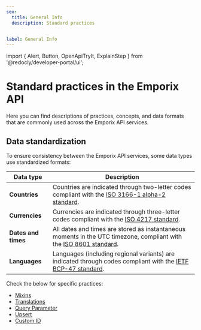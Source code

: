 ```yaml
---
seo:
  title: General Info
  description: Standard practices


label: General Info
---
```


import {
  Alert,
  Button,
  OpenApiTryIt,
  ExplainStep
 } from '@redocly/developer-portal/ui';

# Standard practices in the Emporix API

Here you can find descriptions of practices, concepts, and data formats that are commonly used across the Emporix API services.

## Data standardization

To ensure consistency between the Emporix API services, some data types use standardized formats:

|Data type|Description|
|---|---|
|**Countries**|Countries are indicated through two-letter codes compliant with the [ISO 3166-1 alpha-2 standard](https://www.iso.org/obp/ui/#iso:pub:PUB500001:en).|
|**Currencies**|Currencies are indicated through three-letter codes compliant with the [ISO 4217 standard](https://www.iso.org/iso-4217-currency-codes.html).|
|**Dates and times**|All dates and times are stored as instantaneous moments in the UTC timezone, compliant with the [ISO 8601 standard](https://www.iso.org/iso-8601-date-and-time-format.html).|
|**Languages**|Languages (including regional variants) are indicated through codes compliant with the [IETF BCP-47 standard](https://en.wikipedia.org/wiki/IETF_language_tag).|

Check the below for specific practices:

* [Mixins](/content/mixins/)
* [Translations](/content/translations/)
* [Query Parameter](/content/q-param/)
* [Upsert](/content/upsert/)
* [Custom ID](/content/custom-id/)